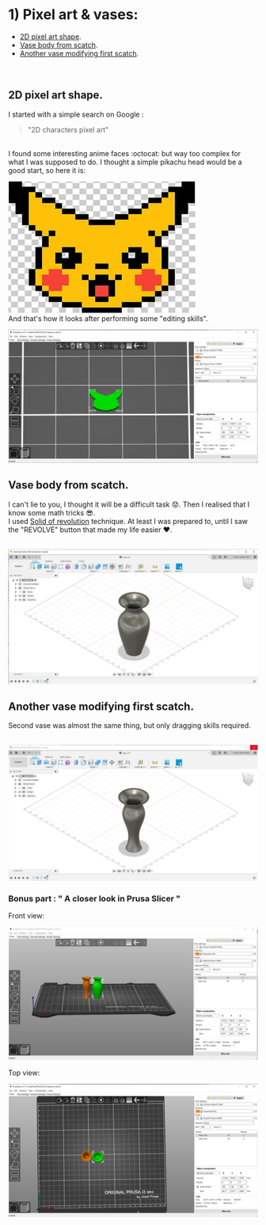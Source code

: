 # 1) Pixel art & vases:
 
* [2D pixel art shape](#2d-pixel-art-shape). 
* [Vase body from scatch](#vase-body-from-scatch). 
* [Another vase modifying first scatch](#another-vase-modifying-first-scatch). 
<br><br><br>
## 2D pixel art shape.
I started with a simple search on Google : 
> "2D characters pixel art"
<br>
I found some interesting anime faces :octocat: but way too complex for what I was supposed to do. I thought a simple pikachu head would be a good start, so here it is:
<br>

![Pika head](Images/pik.jpg)
<br>
And that's how it looks after performing some "editing skills".
<br>

![Pika head sliced](Images/Pik-sliced.jpg)

## Vase body from scatch.
I can't lie to you, I thought it will be a difficult task :worried:. Then I realised that I know some math tricks :sunglasses:. <br>
I used [Solid of revolution](https://en.wikipedia.org/wiki/Solid_of_revolution) technique. At least I was prepared to, until I saw the "REVOLVE" button that made my life easier :heart:. <br><br>

![Vase 1 f360](Images/Vase-1-f360.JPG)

## Another vase modifying first scatch.
Second vase was almost the same thing, but only dragging skills required.<br><br>

![Vase 2 f360](Images/Vase-2-f360.JPG)

### Bonus part : " A closer look in Prusa Slicer "
Front view: <br>

![Both front](Images/Vase-Front.jpg)

Top view: <br>

![Both top](Images/Vase-Top.jpg)
